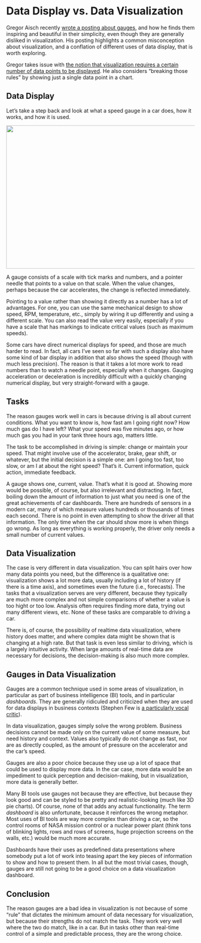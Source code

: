 # Data Display vs. Data Visualization

Gregor Aisch recently <a href="http://vis4.net/blog/posts/lets-break-the-rules/">wrote a posting about gauges</a>, and how he finds them inspiring and beautiful in their simplicity, even though they are generally disliked in visualization. His posting highlights a common misconception about visualization, and a conflation of different uses of data display, that is worth exploring.

Gregor takes issue with <a href="http://www.excelcharts.com/blog/thats-data-visualization/">the notion that visualization requires a certain number of data points to be displayed</a>. He also considers “breaking those rules” by showing just a single data point in a chart.

## Data Display

Let’s take a step back and look at what a speed gauge in a car does, how it works, and how it is used.

<p align="center"><img class="aligncenter size-full wp-image-1990" title="Tachometer_2011_honda_civic" src="https://media.eagereyes.org/wp-content/uploads/2012/07/Tachometer_2011_honda_civic.jpg" alt="" width="573" height="383" /></p>

A gauge consists of a scale with tick marks and numbers, and a pointer needle that points to a value on that scale. When the value changes, perhaps because the car accelerates, the change is reflected immediately.

Pointing to a value rather than showing it directly as a number has a lot of advantages. For one, you can use the same mechanical design to show speed, RPM, temperature, etc., simply by wiring it up differently and using a different scale. You can also read the value very easily, especially if you have a scale that has markings to indicate critical values (such as maximum speeds).

Some cars have direct numerical displays for speed, and those are much harder to read. In fact, all cars I’ve seen so far with such a display also have some kind of bar display in addition that also shows the speed (though with much less precision). The reason is that it takes a lot more work to read numbers than to watch a needle point, especially when it changes. Gauging acceleration or deceleration is incredibly difficult with a quickly changing numerical display, but very straight-forward with a gauge.

## Tasks

The reason gauges work well in cars is because driving is all about current conditions. What you want to know is, how fast am I going right now? How much gas do I have left? What your speed was five minutes ago, or how much gas you had in your tank three hours ago, matters little.

The task to be accomplished in driving is simple: change or maintain your speed. That might involve use of the accelerator, brake, gear shift, or whatever, but the initial decision is a simple one: am I going too fast, too slow, or am I at about the right speed? That’s it. Current information, quick action, immediate feedback.

A gauge shows one, current, value. That’s what it is good at. Showing more would be possible, of course, but also irrelevant and distracting. In fact, boiling down the amount of information to just what you need is one of the great achievements of car dashboards. There are hundreds of sensors in a modern car, many of which measure values hundreds or thousands of times each second. There is no point in even attempting to show the driver all that information. The only time when the car should show more is when things go wrong. As long as everything is working properly, the driver only needs a small number of current values.

## Data Visualization

The case is very different in data visualization. You can split hairs over how many data points you need, but the difference is a qualitative one: visualization shows a lot more data, usually including a lot of history (if there is a time axis), and sometimes even the future (i.e., forecasts). The tasks that a visualization serves are very different, because they typically are much more complex and not simple comparisons of whether a value is too hight or too low. Analysis often requires finding more data, trying out many different views, etc. None of these tasks are comparable to driving a car.

There is, of course, the possibility of realtime data visualization, where history does matter, and where complex data might be shown that is changing at a high rate. But that task is even less similar to driving, which is a largely intuitive activity. When large amounts of real-time data are necessary for decisions, the decision-making is also much more complex.

## Gauges in Data Visualization

Gauges are a common technique used in some areas of visualization, in particular as part of business intelligence (BI) tools, and in particular <em>dashboards</em>. They are generally ridiculed and criticized when they are used for data displays in business contexts (Stephen Few is <a href="http://www.perceptualedge.com/blog/?p=102">a particularly vocal critic</a>).

In data visualization, gauges simply solve the wrong problem. Business decisions cannot be made only on the current value of some measure, but need history and context. Values also typically do not change as fast, nor are as directly coupled, as the amount of pressure on the accelerator and the car’s speed.

Gauges are also a poor choice because they use up a lot of space that could be used to display more data. In the car case, more data would be an impediment to quick perception and decision-making, but in visualization, more data is generally better.

Many BI tools use gauges not because they are effective, but because they look good and can be styled to be pretty and realistic-looking (much like 3D pie charts). Of course, none of that adds any actual functionality. The term <em>dashboard</em> is also unfortunate, because it reinforces the wrong metaphor. Most uses of BI tools are way more complex than driving a car, so the control rooms of NASA mission control or a nuclear power plant (think tons of blinking lights, rows and rows of screens, huge projection screens on the walls, etc.) would be much more accurate.

Dashboards have their uses as predefined data presentations where somebody put a lot of work into teasing apart the key pieces of information to show and how to present them. In all but the most trivial cases, though, gauges are still not going to be a good choice on a data visualization dashboard.

## Conclusion

The reason gauges are a bad idea in visualization is not because of some “rule” that dictates the minimum amount of data necessary for visualization, but because their strengths do not match the task. They work very well where the two do match, like in a car. But in tasks other than real-time control of a simple and predictable process, they are the wrong choice.
